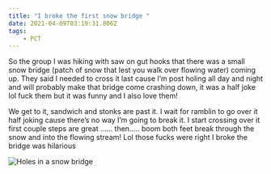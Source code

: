 ```yaml
---
title: "I broke the first snow bridge "
date: 2021-04-09T03:19:31.806Z
tags: 
    - PCT
---
```

So the group I was hiking with saw on gut hooks that there was a small snow bridge (patch of snow that lest you walk over flowing water) coming up. They said I needed to cross it last cause I’m post holing all day and night and will probably make that bridge come crashing down, it was a half joke lol fuck them but it was funny and I also love them!



We get to it, sandwich and stonks are past it. I wait for ramblin to go over it half joking cause there’s no way I’m going to break it. I start crossing over it first couple steps are great ...... then..... boom both feet break through the snow and into the flowing stream! Lol those fucks were right I broke the bridge was hilarious 

![Holes in a snow bridge](/images/04fb0734-4101-429b-bdb3-0e8a827fd798.jpeg "Broke the snow bridge")